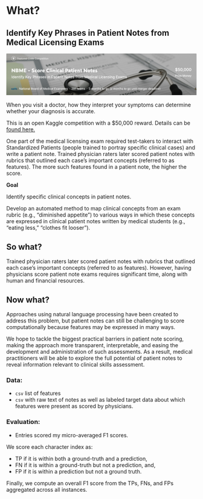 # What?

## Identify Key Phrases in Patient Notes from Medical Licensing Exams

![header](kaggle.png)

When you visit a doctor, how they interpret your symptoms can determine whether your diagnosis is accurate. 

This is an open Kaggle competition with a $50,000 reward. Details can be [found here.](https://www.kaggle.com/c/nbme-score-clinical-patient-notes/overview)

One part of the medical licensing exam required test-takers to interact with Standardized Patients (people trained to portray specific clinical cases) and write a patient note. Trained physician raters later scored patient notes with rubrics that outlined each case’s important concepts (referred to as features). The more such features found in a patient note, the higher the score.

**Goal**

Identify specific clinical concepts in patient notes. 

Develop an automated method to map clinical concepts from an exam rubric (e.g., “diminished appetite”) to various ways in which these concepts are expressed in clinical patient notes written by medical students (e.g., “eating less,” “clothes fit looser”).

## So what?

Trained physician raters later scored patient notes with rubrics that outlined each case’s important concepts (referred to as features). However, having physicians score patient note exams requires significant time, along with human and financial resources. 

## Now what?

Approaches using natural language processing have been created to address this problem, but patient notes can still be challenging to score computationally because features may be expressed in many ways.

We hope to tackle the biggest practical barriers in patient note scoring, making the approach more transparent, interpretable, and easing the development and administration of such assessments. As a result, medical practitioners will be able to explore the full potential of patient notes to reveal information relevant to clinical skills assessment.

### Data:

- `csv` list of features
- `csv` with raw text of notes as well as labeled target data about which features were present as scored by physicians.

### Evaluation:

- Entries scored my micro-averaged F1 scores. 

We score each character index as:

- TP if it is within both a ground-truth and a prediction,
- FN if it is within a ground-truth but not a prediction, and,
- FP if it is within a prediction but not a ground truth.

Finally, we compute an overall F1 score from the TPs, FNs, and FPs aggregated across all instances.